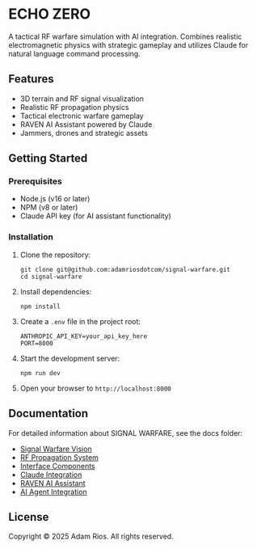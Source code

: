 # ECHO ZERO

A tactical RF warfare simulation with AI integration. Combines realistic electromagnetic physics with strategic gameplay and utilizes Claude for natural language command processing.

## Features

- 3D terrain and RF signal visualization
- Realistic RF propagation physics
- Tactical electronic warfare gameplay
- RAVEN AI Assistant powered by Claude
- Jammers, drones and strategic assets

## Getting Started

### Prerequisites

- Node.js (v16 or later)
- NPM (v8 or later)
- Claude API key (for AI assistant functionality)

### Installation

1. Clone the repository:
   ```
   git clone git@github.com:adamriosdotcom/signal-warfare.git
   cd signal-warfare
   ```

2. Install dependencies:
   ```
   npm install
   ```

3. Create a `.env` file in the project root:
   ```
   ANTHROPIC_API_KEY=your_api_key_here
   PORT=8000
   ```

4. Start the development server:
   ```
   npm run dev
   ```

5. Open your browser to `http://localhost:8000`

## Documentation

For detailed information about SIGNAL WARFARE, see the docs folder:

- [Signal Warfare Vision](./docs/SIGNAL_WARFARE_VISION.md)
- [RF Propagation System](./docs/RF_PROPAGATION.md)
- [Interface Components](./docs/INTERFACE_COMPONENTS.md)
- [Claude Integration](./docs/CLAUDE_INTEGRATION.md)
- [RAVEN AI Assistant](./docs/RAVEN_AI_ASSISTANT.md)
- [AI Agent Integration](./docs/AI_AGENT_INTEGRATION.md)

## License

Copyright © 2025 Adam Rios. All rights reserved.